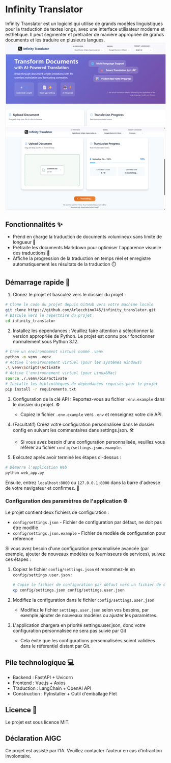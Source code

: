 # Infinity Translator

Infinity Translator est un logiciel qui utilise de grands modèles linguistiques pour la traduction de textes longs, avec une interface utilisateur moderne et esthétique. Il peut segmenter et prétraiter de manière appropriée de grands documents et les traduire en plusieurs langues.
![image](https://github.com/Arlecchino745/infinity_translator/blob/main/docs/img/screenshot2.png)
![image](https://github.com/Arlecchino745/infinity_translator/blob/main/docs/img/screenshot.png)

## Fonctionnalités ✨

- Prend en charge la traduction de documents volumineux sans limite de longueur 📄
- Prétraite les documents Markdown pour optimiser l'apparence visuelle des traductions 🎨
- Affiche la progression de la traduction en temps réel et enregistre automatiquement les résultats de la traduction ⏱️

## Démarrage rapide 🚀

1. Clonez le projet et basculez vers le dossier du projet :
```bash
# Clone le code du projet depuis GitHub vers votre machine locale
git clone https://github.com/Arlecchino745/infinity_translator.git
# Bascule vers le répertoire du projet
cd infinity_translator
```

2. Installez les dépendances : Veuillez faire attention à sélectionner la version appropriée de Python. Le projet est connu pour fonctionner normalement sous Python 3.12.
```bash
# Crée un environnement virtuel nommé .venv
python -m venv .venv
# Active l'environnement virtuel (pour les systèmes Windows)
.\.venv\Scripts\Activate
# Active l'environnement virtuel (pour Linux&Mac)
source ./.venv/bin/activate
# Installe les bibliothèques de dépendances requises pour le projet
pip install -r requirements.txt
```

3. Configuration de la clé API : Reportez-vous au fichier `.env.example` dans le dossier du projet. ⚙️
   - Copiez le fichier `.env.example` vers `.env` et renseignez votre clé API.

4. (Facultatif) Créez votre configuration personnalisée dans le dossier config en suivant les commentaires dans settings.json. 🛠️
   - Si vous avez besoin d'une configuration personnalisée, veuillez vous référer au fichier `config/settings.json.example`.

5. Exécutez après avoir terminé les étapes ci-dessus :
```bash
# Démarre l'application Web
python web_app.py
```
Ensuite, entrez `localhost:8000` ou `127.0.0.1:8000` dans la barre d'adresse de votre navigateur et confirmez. 🎉

### Configuration des paramètres de l'application ⚙️

Le projet contient deux fichiers de configuration :
- `config/settings.json` - Fichier de configuration par défaut, ne doit pas être modifié
- `config/settings.json.example` - Fichier de modèle de configuration pour référence

Si vous avez besoin d'une configuration personnalisée avancée (par exemple, ajouter de nouveaux modèles ou fournisseurs de services), suivez ces étapes :

1. Copiez le fichier `config/settings.json` et renommez-le en `config/settings.user.json` :
   ```bash
   # Copie le fichier de configuration par défaut vers un fichier de configuration défini par l'utilisateur
   cp config/settings.json config/settings.user.json
   ```

2. Modifiez la configuration dans le fichier `config/settings.user.json`
   - Modifiez le fichier `settings.user.json` selon vos besoins, par exemple ajouter de nouveaux modèles ou ajuster les paramètres.

3. L'application chargera en priorité settings.user.json, donc votre configuration personnalisée ne sera pas suivie par Git
   - Cela évite que les configurations personnalisées soient validées dans le référentiel distant par Git.

## Pile technologique 💻

- Backend : FastAPI + Uvicorn
- Frontend : Vue.js + Axios
- Traduction : LangChain + OpenAI API
- Construction : PyInstaller + Outil d'emballage Flet

## Licence 📄

Le projet est sous licence MIT.

## Déclaration AIGC

Ce projet est assisté par l'IA. Veuillez contacter l'auteur en cas d'infraction involontaire.